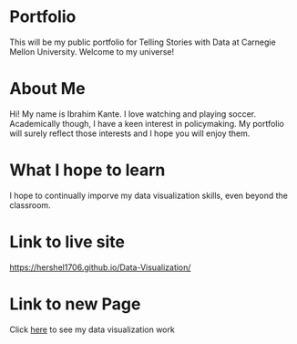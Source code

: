 # Portfolio
This will be my public portfolio for Telling Stories with Data at Carnegie Mellon University. Welcome to my universe!

# About Me
Hi! My name is Ibrahim Kante. I love watching and playing soccer. Academically though, I have a keen interest in policymaking. My portfolio will surely reflect those interests and I hope you will enjoy them.

# What I hope to learn
I hope to continually imporve my data visualization skills, even beyond the classroom. 

# Link to live site 
https://hershel1706.github.io/Data-Visualization/

# Link to new Page 
Click [here]([https://hershel1706.github.io/Data-Visualization/Dataviz2]) to see my data visualization work 
